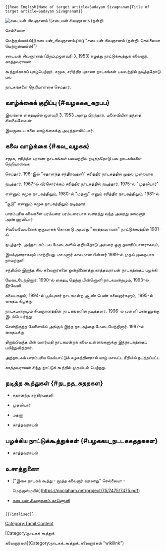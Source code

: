 ```{=mediawiki}
{{Read English|Name of target article=Sadayan Sivagnanam|Title of target article=Sadayan Sivagnanam}}
```
![சடையன் சிவஞானம்](Sadayan.png "சடையன் சிவஞானம்") ![சடையன் சிவஞானம் (நன்றி:
செல்லையா
மெற்றாஸ்மயில்)](சடையன்_சிவஞானம்.png "சடையன் சிவஞானம் (நன்றி: செல்லையா மெற்றாஸ்மயில்)")
சடையன் சிவஞானம் (பிறப்பு:ஜனவரி 3, 1953) ஈழத்து நாட்டுக்கூத்துக் கலைஞர். காத்தவராயன்
கூத்துக்காகப் புகழ்பெற்றார். சமூக, சரித்திர புராண நாடகங்கள் பலவற்றில் நடித்ததோடு பல
நாடகங்களை நெறியாள்கை செய்தார்.

## வாழ்க்கைக் குறிப்பு {#வழககக_கறபப}

இலங்கை கைதடியில் ஜனவரி 3, 1953 அன்று பிறந்தார். மனைவியின் தந்தை சிவலைவேலன்
இவருடைய கலை வாழ்க்கைக்கு அடித்தளமிட்டார்.

## கலை வாழ்க்கை {#கல_வழகக}

சமூக, சரித்திர புராண நாடகங்கள் பலவற்றில் நடித்ததோடு பல நாடகங்களை நெறியாள்கை
செய்தார். 196-இல் \"சதானந்த சந்திரவதனி\" சரித்திர நாடகத்தில் முதல் முறையாக
நடித்தார். 1967-ல் வீரசொர்க்கம் சரித்திர நாடகத்தில் நடித்தார். 1975-ல் \"முதலியார்\"
என்னும் சமூக நாடகத்திலும், 1980-ல் \"மதனா\" எனும் சரித்திர நாடகத்திலும், 1981-ல்
\"சூடு\" என்னும் சமூக நாடகத்திலும் நடித்தார்.

பாரம்பரிய கலைகளை பரம்பரை பரம்பரையாக வளர்த்து வந்த அவரது மாமனார் அண்ணாவியார்
சிவலைவேலனைக் குருவாகக் கொண்டு அவரது \"காத்தவராயன்\" நாட்டுக்கூத்தில் 1981-ல்
நடித்தார். அந்நாடகம் பல மேடைகளில் ஏறியதோடு அவரை ஒரு தயாரிப்பாளராகவும்,
இயக்குனராகவும் மாற்றியது. மாமனார் காலமான பின்னர் 1989-ல் முதல் முறையாக நாவற்குளி
சந்தியில் இருந்த சில கலைஞர்களை ஒன்றிணைத்து காத்தவராயன் நாடகத்தைப் பழக்கி
மேடையேற்றினார். 1990-ல் கைதடி தெற்கு மின்னொளி நாடகமன்றமும், 1993-ல் நீர்வேலி
கலையகமும், 1994-ல் பூம்புகார் நாடகமன்ற ஆண் பெண் கலைஞர்களும், 1995-ல் கைதடி கிழக்கு
நாடகமன்றமும் சிவஞானத்தின் நாடகங்களில் நடித்தனர். 1996-ல் வன்னி மண்ணுக்கு இடம்பெயர்ந்து
சென்றிருந்த வேளையில் அங்கும் இந்த நாடகத்தை மேடையேற்றினார். 1997-ல் கைதடிக்கு
திரும்பிவந்த பின் வளர்மதி நாடகமன்றக் கலை உள்ளங்களுக்கு இந்நாடகத்தைப் பயிற்றுவித்தார்.
அந்நாடகம் பாரம்பரிய மேம்பாட்டுக் கழகத்தினரால் யாழ் மாவட்ட ரீதியில் நடத்தப்பட்ட
காத்தவராயன் சிந்து நாட்டுக் கூத்தில் முதலிடம் பெற்றது.

## நடித்த கூத்துகள் {#நடதத_கததகள}

-   சதானந்த சந்திரவதனி
-   முதலியார்
-   மதனா
-   காத்தவராயன்

## பழக்கிய நாட்டுக்கூத்துக்கள் {#பழககய_நடடககததககள}

-   காத்தவராயன்

## உசாத்துணை

-   [\"இசை நாடகக் கூத்து - மூத்த கலைஞர் வரலாறு\" செல்லையா -
    மெற்றாஸ்மயில்](https://noolaham.net/project/75/7475/7475.pdf)
-   [சடையன் சிவஞானம் காணொளி](https://youtu.be/q-CZaIcjp4o)

```{=mediawiki}
{{Finalised}}
```
[Category:Tamil Content](Category:Tamil_Content "wikilink")
[Category:நாடகக் கூத்துக்
கலைஞர்கள்](Category:நாடகக்_கூத்துக்_கலைஞர்கள் "wikilink")
